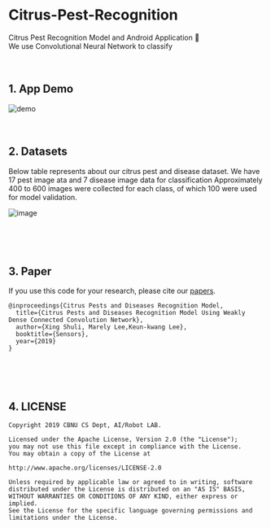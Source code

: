 # Citrus-Pest-Recognition

Citrus Pest Recognition Model and Android Application 🐛 <br>
We use Convolutional Neural Network to classify <br>
<br><br>

## 1. App Demo

![demo](demo.gif)
<br><br><br>

## 2. Datasets

Below table represents about our citrus pest and disease dataset. We have 17 pest image ata and 7 disease image data for classification Approximately 400 to 600 images were collected for each class, of which 100 were used for model validation. <br>

![image](https://user-images.githubusercontent.com/38183241/71361844-8eab2a80-25d7-11ea-9e1d-8331b0bab534.png)

<br><br><br>

## 3. Paper

If you use this code for your research, please cite our [papers](https://www.researchgate.net/publication/334610555_Citrus_Pests_and_Diseases_Recognition_Model_Using_Weakly_Dense_Connected_Convolution_Network).
```
@inproceedings{Citrus Pests and Diseases Recognition Model,
  title={Citrus Pests and Diseases Recognition Model Using Weakly Dense Connected Convolution Network},
  author={Xing Shuli, Marely Lee,Keun-kwang Lee},
  booktitle={Sensors},
  year={2019}
}
```
<br><br><br>

## 4. LICENSE

    Copyright 2019 CBNU CS Dept, AI/Robot LAB.
    
    Licensed under the Apache License, Version 2.0 (the "License");
    you may not use this file except in compliance with the License.
    You may obtain a copy of the License at
    
    http://www.apache.org/licenses/LICENSE-2.0
    
    Unless required by applicable law or agreed to in writing, software
    distributed under the License is distributed on an "AS IS" BASIS,
    WITHOUT WARRANTIES OR CONDITIONS OF ANY KIND, either express or implied.
    See the License for the specific language governing permissions and
    limitations under the License.



